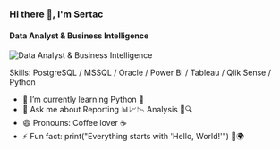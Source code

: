 ### Hi there 👋, I'm Sertac
#### Data Analyst & Business Intelligence
![Data Analyst & Business Intelligence](https://media.tenor.com/4f8BH8nt1OYAAAAC/saturday-welcome-to-my-profile.gif)


Skills: PostgreSQL / MSSQL / Oracle / Power BI / Tableau / Qlik Sense / Python

- 🌱 I’m currently learning Python 🐍 
- 💬 Ask me about Reporting 📊📈📉 Analysis 📝🔍 
- 😄 Pronouns: Coffee lover ☕ 
- ⚡ Fun fact: print("Everything starts with 'Hello, World!'") 👋🌍 





